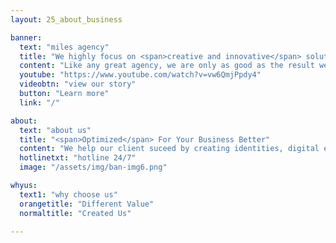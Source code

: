 ```yaml
---
layout: 25_about_business

banner:
  text: "miles agency"
  title: "We highly focus on <span>creative and innovative</span> solutions"
  content: "Like any great agency, we are only as good as the result we deliver of our recent work"
  youtube: "https://www.youtube.com/watch?v=vw6QmjPpdy4"
  videobtn: "view our story"
  button: "Learn more"
  link: "/"

about:
  text: "about us"
  title: "<span>Optimized</span> For Your Business Better"
  content: "We help our client suceed by creating identities, digital experiences, and printmaterials that communicate clearly, achieve marketing goals & look fantastic Lorem uispum dolor sit amert tunoer poea opefse ceefo goipully. Communicate clearly, achieve marketing goals & look fantastic Lorem uispum dolor sit amert tunoer poea opefse ceefo goipully."
  hotlinetxt: "hotline 24/7"
  image: "/assets/img/ban-img6.png"

whyus:
  text1: "why choose us"
  orangetitle: "Different Value"
  normaltitle: "Created Us"

---
```

